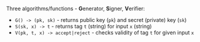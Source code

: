 Three algorithms/functions - **G**enerator, **S**igner, **V**erifier:

* `G() -> (pk, sk)` - returns public key (`pk`) and secret (private) key (`sk`)
* `S(sk, x) -> t` - returns tag `t` (string) for input `x` (string)
* `V(pk, t, x) -> accept|reject` - checks validity of tag `t` for given input `x` 
